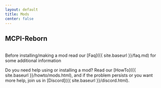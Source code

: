 ```yaml
---
layout: default
title: Mods
center: false
---
```


## MCPI-Reborn

<br />
Before installing/making a mod read our [Faq]({{ site.baseurl }}/faq.md) for some additional information 

Do you need help using or installing a mod? Read our [HowTo]({{ site.baseurl }}/howto/mods.html), and if the problem persists or you want more help, join us in [Discord]({{ site.baseurl }}/discord.html).
